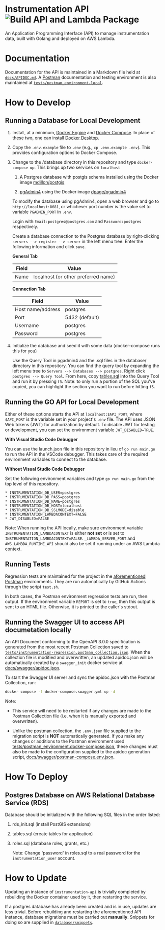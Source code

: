 # Instrumentation API  ![Build API and Lambda Package](https://github.com/usace/instrumentation-api/workflows/Build%20API%20and%20Lambda%20Package/badge.svg)

An Application Programming Interface (API) to manage instrumentation data, built with Golang and deployed on AWS Lambda.

# Documentation

Documentation for the API is maintained in a Markdown file held at [`docs/APIDOC.md`](./docs/APIDOC.md). A [Postman](https://www.postman.com/api-documentation-tool/) documentation and testing environment is also maintained at [`tests/postman_environment.local`](./tests/postman_environment.local.json).

# How to Develop

## Running a Database for Local Development

1. Install, at a minimum, [Docker Engine](https://docs.docker.com/engine/install/) and [Docker Compose](https://docs.docker.com/compose/install/). In place of these two, one can install [Docker Desktop](https://docs.docker.com/desktop/).

2. Copy the `.env.example` file to `.env` (e.g., `cp .env.example .env`). This provides configuration options to Docker Compose.

3. Change to the /database directory in this repository and type `docker-compose up`. This brings up two services on `localhost`

   1. A Postgres database with postgis schema installed using the Docker image [mdillon/postgis](https://hub.docker.com/r/mdillon/postgis/)

   2. [pgAdmin4](https://www.pgadmin.org/) using the Docker image [dpage/pgadmin4](https://hub.docker.com/r/dpage/pgadmin4/)

   To modify the database using pgAdmin4, open a web browser and go to `http://localhost:8081`, or whichever port number is the value set to variable `PGADMIN_PORT` in `.env`.

   Login with `Email:postgres@postgres.com` and `Password:postgres` respectively.

   Create a database connection to the Postgres database by right-clicking `servers --> register --> server` in the left menu tree. Enter the following information and click `save`.

   **General Tab**

   | Field | Value                               |
   | ----- | ----------------------------------- |
   | Name  | localhost (or other preferred name) |

   **Connection Tab**

   | Field             | Value          |
   | ----------------- | -------------- |
   | Host name/address | postgres       |
   | Port              | 5432 (default) |
   | Username          | postgres       |
   | Password          | postgres       |

4. Initialize the database and seed it with some data (docker-compose runs this for you)

   Use the Query Tool in pgadmin4 and the .sql files in the database/ directory in this repository. You can find the query tool by expanding the left menu tree to `Servers --> Databases --> postgres`. Right click `postgres --> Query Tool`. From here, copy [tables.sql](database/sql/10-tables.sql) into the Query Tool and run it by pressing `f5`. Note: to only run a portion of the SQL you've copied, you can highlight the section you want to run before hitting `f5`.

## Running the GO API for Local Development

Either of these options starts the API at `localhost:$API_PORT`, where `$API_PORT` is the variable set in your project's `.env` file. The API uses JSON Web tokens (JWT) for authorization by default.  To disable JWT for testing or development, you can set the environment variable `JWT_DISABLED=TRUE`.

**With Visual Studio Code Debugger**

You can use the launch.json file in this repository in lieu of `go run main.go` to run the API in the VSCode debugger.  This takes care of the required environment variables to connect to the database.

**Without Visual Studio Code Debugger**

Set the following environment variables and type `go run main.go` from the top level of this repository.

    * INSTRUMENTATION_DB_USER=postgres
    * INSTRUMENTATION_DB_PASS=postgres
    * INSTRUMENTATION_DB_NAME=postgres
    * INSTRUMENTATION_DB_HOST=localhost
    * INSTRUMENTATION_DB_SSLMODE=disable
    * INSTRUMENTATION_LAMBDACONTEXT=FALSE
    * JWT_DISABLED=FALSE

Note: When running the API locally, make sure environment variable `INSTRUMENTATION_LAMBDACONTEXT` is either **not set** or is set to `INSTRUMENTATION_LAMBDACONTEXT=FALSE`. `_LAMBDA_SERVER_PORT` and `AWS_LAMBDA_RUNTIME_API` should also be set if running under an AWS Lambda context.

## Running Tests

Regression tests are maintained for the project in the [aforementioned](#documentation) [Postman](https://www.postman.com/api-documentation-tool/) environments. They are run automatically by GitHub Actions through the script `test.sh`.

In both cases, the Postman environment regression tests are run, then output. If the environment variable `REPORT` is set to `true`, then this output is sent to an HTML file. Otherwise, it is printed to the caller's stdout.

## Running the Swagger UI to access API documetation locally

An API Document conforming to the OpenAPI 3.0.0 specification is generated from the most recent Postman Collection saved to [`tests/instrumentation-regression.postman_collection.json`](./tests/instrumentation-regression.postman_collection.json). When the collection file is modified and overwritten, an updated apidoc.json will be automatically created by a `swagger_init` docker service at [docs/swagger/apidoc.json](./docs/swagger/apidoc.json).

To start the Swagger UI server and sync the apidoc.json with the Postman Collection, run:
```sh
docker compose -f docker-compose.swagger.yml up -d
```

Note:

- This service will need to be restarted if any changes are made to the Postman Collection file (i.e. when it is manually exported and overwritten).

- Unlike the postman collection, the `.env.json` file supplied to the migration script is **NOT**  automatically generated. If you make any changes or additions to the Postman environment used [tests/postman_environment.docker-compose.json](./tests/postman_environment.docker-compose.json), these changes must also be made to the configuration supplied to the apidoc generation script, [docs/swagger/postman-compose.env.json](./docs/swagger/postman-compose.env.json).

# How To Deploy

## Postgres Database on AWS Relational Database Service (RDS)

Database should be initialized with the following SQL files in the order listed:

1. rds_init.sql (install PostGIS extensions)

1. tables.sql (create tables for application)

1. roles.sql (database roles, grants, etc.)

   Note: Change 'password' in roles.sql to a real password for the `instrumentation_user` account.

# How to Update

Updating an instance of `instrumentation-api` is trivially completed by rebuilding the Docker container used by it, then restarting the service.

If a postgres database has already been created and is in use, updates are less trivial. Before rebuilding and restarting the aforementioned API instance, database migrations must be carried out **manually**. Snippets for doing so are supplied in [`database/snippets`](./database/snippets).
